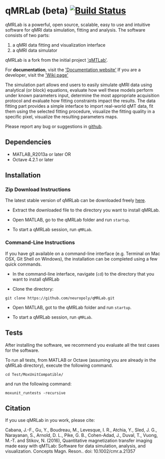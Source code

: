 # qMRLab (beta) [![Build Status](https://travis-ci.org/neuropoly/qMRLab.svg?branch=master)](https://travis-ci.org/neuropoly/qMRLab)


qMRLab is a powerful, open source, scalable, easy to use and intuitive software for qMRI data simulation, fitting and analysis. The software consists of two parts:
1) a qMRI data fitting and visualization interface
2) a qMRI data simulator

qMRLab is a fork from the initial project ['qMTLab'](https://github.com/neuropoly/qMTLab).  

For **documentation**, visit the ['Documentation website'](http://qmrlab.readthedocs.io/en/master/documentation.html)
If you are a developer, visit the ['Wiki page'](https://github.com/neuropoly/qMRLab/wiki) 

The simulation part allows end users to easily simulate qMRI data using analytical (or block) equations, evaluate how well these models perform under known parameters input, determine the most appropriate acquisition protocol and evaluate how fitting constraints impact the results. 
The data fitting part provides a simple interface to import real-world qMT data, fit them using the selected fitting procedure, visualize the fitting quality in a specific pixel, visualize the resulting parameters maps.

Please report any bug or suggestions in [github](https://github.com/neuropoly/qMRLab/issues).
    
## Dependencies

* MATLAB_R2013a or later
OR
* Octave 4.2.1 or later

## Installation

### Zip Download Instructions

The latest stable version of qMRLab can be downloaded freely [here](https://github.com/neuropoly/qMRLab/releases).

* Extract the downloaded file to the directory you want to install qMRLab.

* Open MATLAB, go to the qMRLab folder and run `startup`.

* To start a qMRLab session, run `qMRLab`.

### Command-Line Instructions

If you have git available on a command-line interface (e.g. Terminal on Mac OSX, Git Shell on Windows), the installation can be completed using a few quick commands.

* In the command-line interface, navigate (`cd`) to the directory that you want to install qMRLab

* Clone the directory:

`git clone https://github.com/neuropoly/qMRLab.git`

* Open MATLAB, got to the qMRLab folder and run `startup`.

* To start a qMRLab session, run `qMRLab`.

## Tests

After installing the software, we recommend you evaluate all the test cases for the software.

To run all tests, from MATLAB or Octave (assuming you are already in the qMRLab directory), execute the following command.

`cd Test/MoxUnitCompatible/`

and run the following command:

`moxunit_runtests -recursive`


## Citation

If you use qMRLab in you work, please cite:

Cabana, J.-F., Gu, Y., Boudreau, M., Levesque, I. R., Atchia, Y., Sled, J. G., Narayanan, S., Arnold, D. L., Pike, G. B., Cohen-Adad, J., Duval, T., Vuong, M.-T. and Stikov, N. (2016), Quantitative magnetization transfer imaging made easy with qMTLab: Software for data simulation, analysis, and visualization. Concepts Magn. Reson.. doi: 10.1002/cmr.a.21357
